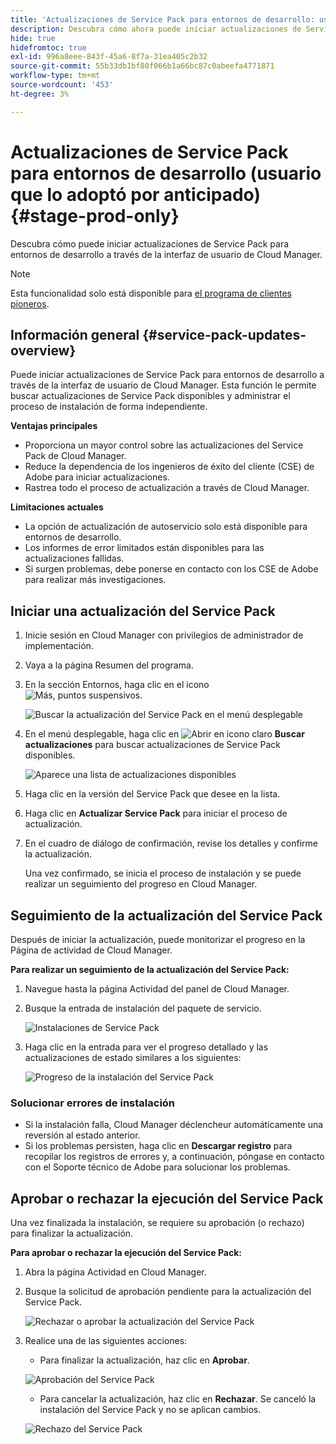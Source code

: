 ```yaml
---
title: 'Actualizaciones de Service Pack para entornos de desarrollo: usuario que lo adoptó por anticipado'
description: Descubra cómo ahora puede iniciar actualizaciones de Service Pack para entornos de desarrollo a través de la interfaz de usuario de Cloud Manager.
hide: true
hidefromtoc: true
exl-id: 996a8eee-843f-45a6-8f7a-31ea405c2b32
source-git-commit: 55b33db1bf80f066b1a66bc87c0abeefa4771871
workflow-type: tm+mt
source-wordcount: '453'
ht-degree: 3%

---
```


# Actualizaciones de Service Pack para entornos de desarrollo (usuario que lo adoptó por anticipado) {#stage-prod-only}

Descubra cómo puede iniciar actualizaciones de Service Pack para entornos de desarrollo a través de la interfaz de usuario de Cloud Manager.

>[!NOTE]
>
>Esta funcionalidad solo está disponible para [el programa de clientes pioneros](/help/release-notes/current.md#early-adoption).

## Información general {#service-pack-updates-overview}

Puede iniciar actualizaciones de Service Pack para entornos de desarrollo a través de la interfaz de usuario de Cloud Manager. Esta función le permite buscar actualizaciones de Service Pack disponibles y administrar el proceso de instalación de forma independiente.

**Ventajas principales**

* Proporciona un mayor control sobre las actualizaciones del Service Pack de Cloud Manager.
* Reduce la dependencia de los ingenieros de éxito del cliente (CSE) de Adobe para iniciar actualizaciones.
* Rastrea todo el proceso de actualización a través de Cloud Manager.

**Limitaciones actuales**

* La opción de actualización de autoservicio solo está disponible para entornos de desarrollo.
* Los informes de error limitados están disponibles para las actualizaciones fallidas.
* Si surgen problemas, debe ponerse en contacto con los CSE de Adobe para realizar más investigaciones.

## Iniciar una actualización del Service Pack

1. Inicie sesión en Cloud Manager con privilegios de administrador de implementación.
1. Vaya a la página Resumen del programa.
1. En la sección Entornos, haga clic en el icono ![Más, puntos suspensivos](https://spectrum.adobe.com/static/icons/workflow_18/Smock_More_18_N.svg).

   ![Buscar la actualización del Service Pack en el menú desplegable](/help/using/assets/service-pack-check-for-updates.png)

1. En el menú desplegable, haga clic en ![Abrir en icono claro](https://spectrum.adobe.com/static/icons/workflow_18/Smock_OpenInLight_18_N.svg) **Buscar actualizaciones** para buscar actualizaciones de Service Pack disponibles.

   ![Aparece una lista de actualizaciones disponibles](/help/using/assets/service-pack-versions.png)

1. Haga clic en la versión del Service Pack que desee en la lista.
1. Haga clic en **Actualizar Service Pack** para iniciar el proceso de actualización.
1. En el cuadro de diálogo de confirmación, revise los detalles y confirme la actualización.

   Una vez confirmado, se inicia el proceso de instalación y se puede realizar un seguimiento del progreso en Cloud Manager.

## Seguimiento de la actualización del Service Pack

Después de iniciar la actualización, puede monitorizar el progreso en la Página de actividad de Cloud Manager.

**Para realizar un seguimiento de la actualización del Service Pack:**

1. Navegue hasta la página Actividad del panel de Cloud Manager.
1. Busque la entrada de instalación del paquete de servicio.

   ![Instalaciones de Service Pack](/help/using/assets/service-pack-installation.png)

1. Haga clic en la entrada para ver el progreso detallado y las actualizaciones de estado similares a los siguientes:

   ![Progreso de la instalación del Service Pack](/help/using/assets/service-pack-progression.png)

### Solucionar errores de instalación

* Si la instalación falla, Cloud Manager déclencheur automáticamente una reversión al estado anterior.
* Si los problemas persisten, haga clic en **Descargar registro** para recopilar los registros de errores y, a continuación, póngase en contacto con el Soporte técnico de Adobe para solucionar los problemas.

## Aprobar o rechazar la ejecución del Service Pack

Una vez finalizada la instalación, se requiere su aprobación (o rechazo) para finalizar la actualización.

**Para aprobar o rechazar la ejecución del Service Pack:**

1. Abra la página Actividad en Cloud Manager.
1. Busque la solicitud de aprobación pendiente para la actualización del Service Pack.

   ![Rechazar o aprobar la actualización del Service Pack](/help/using/assets/service-pack-reject-approve.png)

1. Realice una de las siguientes acciones:

   * Para finalizar la actualización, haz clic en **Aprobar**.

   ![Aprobación del Service Pack](/help/using/assets/service-pack-approve.png)

   * Para cancelar la actualización, haz clic en **Rechazar**.
Se canceló la instalación del Service Pack y no se aplican cambios.

   ![Rechazo del Service Pack](/help/using/assets/service-pack-reject.png)
